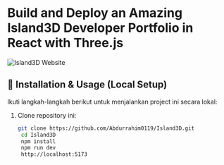 # Build and Deploy an Amazing Island3D Developer Portfolio in React with Three.js

![Island3D Website](https://i.ibb.co/ryytGVx/Screenshot-2023-11-25-at-11-28-11-AM.png)

## 🔧 Installation & Usage (Local Setup)

Ikuti langkah-langkah berikut untuk menjalankan project ini secara lokal:

1. Clone repository ini:
   ```bash
   git clone https://github.com/Abdurrahim0119/Island3D.git
    cd Island3D
    npm install
    npm run dev
    http://localhost:5173

